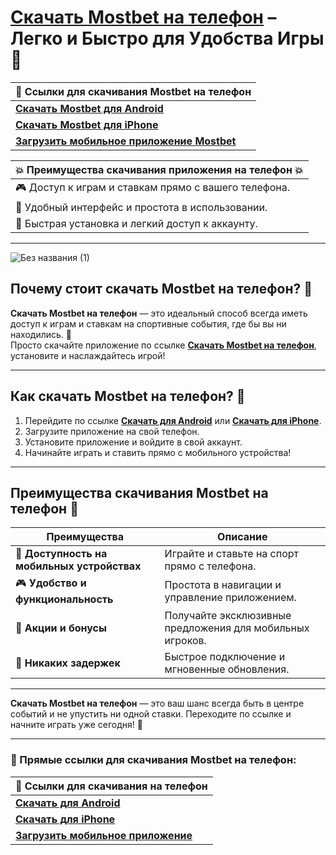 # [Скачать Mostbet на телефон](https://ktbtis024ifqfn0mst.com/beQs) – Легко и Быстро для Удобства Игры 📱

| 🔗 **Ссылки для скачивания Mostbet на телефон**                                          |
|---------------------------------------------------------------------------------------|
| [**Скачать Mostbet для Android**](https://ktbtis024ifqfn0mst.com/beQs)                 |
| [**Скачать Mostbet для iPhone**](https://ktbtis024ifqfn0mst.com/beQs)                  |
| [**Загрузить мобильное приложение Mostbet**](https://ktbtis024ifqfn0mst.com/beQs)      |

| 💥 **Преимущества скачивания приложения на телефон** 💥 |
|--------------------------------------------------------|
| 🎮 Доступ к играм и ставкам прямо с вашего телефона.   |
| 🏅 Удобный интерфейс и простота в использовании.        |
| 🚀 Быстрая установка и легкий доступ к аккаунту.        |

---
![Без названия (1)](https://github.com/user-attachments/assets/006483bb-fb02-488b-97e7-eb5781170e93)

## Почему стоит скачать **Mostbet на телефон**? 🎉

**Скачать Mostbet на телефон** — это идеальный способ всегда иметь доступ к играм и ставкам на спортивные события, где бы вы ни находились. 📱  
Просто скачайте приложение по ссылке [**Скачать Mostbet на телефон**](https://ktbtis024ifqfn0mst.com/beQs), установите и наслаждайтесь игрой!

---

## Как скачать **Mostbet на телефон**? 📲

1. Перейдите по ссылке [**Скачать для Android**](https://ktbtis024ifqfn0mst.com/beQs) или [**Скачать для iPhone**](https://ktbtis024ifqfn0mst.com/beQs).
2. Загрузите приложение на свой телефон.
3. Установите приложение и войдите в свой аккаунт.
4. Начинайте играть и ставить прямо с мобильного устройства!

---

## Преимущества скачивания **Mostbet на телефон** 🎯

| **Преимущества**                | **Описание**                                              |
|----------------------------------|----------------------------------------------------------|
| 📱 **Доступность на мобильных устройствах** | Играйте и ставьте на спорт прямо с телефона.               |
| 🎮 **Удобство и функциональность**   | Простота в навигации и управление приложением.             |
| 🏅 **Акции и бонусы**               | Получайте эксклюзивные предложения для мобильных игроков.  |
| 🚀 **Никаких задержек**             | Быстрое подключение и мгновенные обновления.              |

---

**Скачать Mostbet на телефон** — это ваш шанс всегда быть в центре событий и не упустить ни одной ставки. Переходите по ссылке и начните играть уже сегодня! 🎰

---

### 🔗 Прямые ссылки для скачивания **Mostbet на телефон**:  
| 🔗 **Ссылки для скачивания на телефон**                                              |
|-------------------------------------------------------------------------------------|
| [**Скачать для Android**](https://ktbtis024ifqfn0mst.com/beQs)                      |
| [**Скачать для iPhone**](https://ktbtis024ifqfn0mst.com/beQs)                       |
| [**Загрузить мобильное приложение**](https://ktbtis024ifqfn0mst.com/beQs)           |
